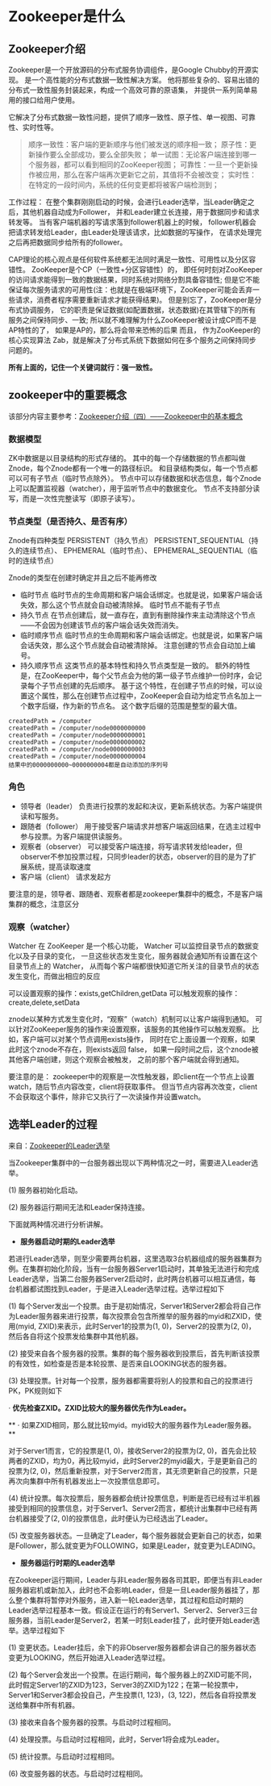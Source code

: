 # Zookeeper是什么

## Zookeeper介绍

Zookeeper是一个开放源码的分布式服务协调组件，是Google Chubby的开源实现。 是一个高性能的分布式数据一致性解决方案。 他将那些复杂的、容易出错的分布式一致性服务封装起来，构成一个高效可靠的原语集， 并提供一系列简单易用的接口给用户使用。

它解决了分布式数据一致性问题，提供了顺序一致性、原子性、单一视图、可靠性、实时性等。

> 顺序一致性：客户端的更新顺序与他们被发送的顺序相一致； 原子性：更新操作要么全部成功，要么全部失败； 单一试图：无论客户端连接到哪一个服务器，都可以看到相同的ZooKeeper视图； 可靠性：一旦一个更新操作被应用，那么在客户端再次更新它之前，其值将不会被改变； 实时性：在特定的一段时间内，系统的任何变更都将被客户端检测到；

工作过程： 在整个集群刚刚启动的时候，会进行Leader选举，当Leader确定之后，其他机器自动成为Follower， 并和Leader建立长连接，用于数据同步和请求转发等。 当有客户端机器的写请求落到follower机器上的时候， follower机器会把请求转发给Leader，由Leader处理该请求，比如数据的写操作， 在请求处理完之后再把数据同步给所有的follower。

CAP理论的核心观点是任何软件系统都无法同时满足一致性、可用性以及分区容错性。 ZooKeeper是个CP（一致性+分区容错性）的， 即任何时刻对ZooKeeper的访问请求能得到一致的数据结果，同时系统对网络分割具备容错性; 但是它不能保证每次服务请求的可用性\(注：也就是在极端环境下，ZooKeeper可能会丢弃一些请求，消费者程序需要重新请求才能获得结果\)。 但是别忘了，ZooKeeper是分布式协调服务， 它的职责是保证数据\(如配置数据，状态数据\)在其管辖下的所有服务之间保持同步、一致; 所以就不难理解为什么ZooKeeper被设计成CP而不是AP特性的了， 如果是AP的，那么将会带来恐怖的后果 而且， 作为ZooKeeper的核心实现算法 Zab，就是解决了分布式系统下数据如何在多个服务之间保持同步问题的。

**所有上面的，记住一个关键词就行：强一致性。**

## zookeeper中的重要概念

该部分内容主要参考：[Zookeeper介绍（四）——Zookeeper中的基本概念](http://www.hollischuang.com/archives/1280)

### 数据模型

ZK中数据是以目录结构的形式存储的。 其中的每一个存储数据的节点都叫做Znode，每个Znode都有一个唯一的路径标识。 和目录结构类似，每一个节点都可以可有子节点（临时节点除外）。 节点中可以存储数据和状态信息，每个Znode上可以配置监视器（watcher），用于监听节点中的数据变化。 节点不支持部分读写，而是一次性完整读写（即原子读写）。

### 节点类型（是否持久、是否有序）

Znode有四种类型 PERSISTENT（持久节点） PERSISTENT\_SEQUENTIAL（持久的连续节点）、 EPHEMERAL（临时节点）、 EPHEMERAL\_SEQUENTIAL（临时的连续节点）

Znode的类型在创建时确定并且之后不能再修改

* 临时节点 临时节点的生命周期和客户端会话绑定。也就是说，如果客户端会话失效，那么这个节点就会自动被清除掉。 临时节点不能有子节点
* 持久节点 在节点创建后，就一直存在，直到有删除操作来主动清除这个节点——不会因为创建该节点的客户端会话失效而消失。
* 临时顺序节点 临时节点的生命周期和客户端会话绑定。也就是说，如果客户端会话失效，那么这个节点就会自动被清除掉。 注意创建的节点会自动加上编号。
* 持久顺序节点 这类节点的基本特性和持久节点类型是一致的。 额外的特性是，在ZooKeeper中，每个父节点会为他的第一级子节点维护一份时序，会记录每个子节点创建的先后顺序。 基于这个特性，在创建子节点的时候，可以设置这个属性，那么在创建节点过程中，ZooKeeper会自动为给定节点名加上一个数字后缀，作为新的节点名。 这个数字后缀的范围是整型的最大值。

```text
createdPath = /computer
createdPath = /computer/node0000000000
createdPath = /computer/node0000000001
createdPath = /computer/node0000000002
createdPath = /computer/node0000000003
createdPath = /computer/node0000000004
结果中的0000000000~0000000004都是自动添加的序列号
```

### 角色

* 领导者（leader） 负责进行投票的发起和决议，更新系统状态。为客户端提供读和写服务。
* 跟随者（follower） 用于接受客户端请求并想客户端返回结果，在选主过程中参与投票。为客户端提供读服务。
* 观察者（observer） 可以接受客户端连接，将写请求转发给leader，但observer不参加投票过程，只同步leader的状态，observer的目的是为了扩展系统，提高读取速度
* 客户端（client） 请求发起方

要注意的是，领导者、跟随者、观察者都是zookeeper集群中的概念，不是客户端集群的概念，注意区分

### 观察（watcher）

Watcher 在 ZooKeeper 是一个核心功能， Watcher 可以监控目录节点的数据变化以及子目录的变化， 一旦这些状态发生变化，服务器就会通知所有设置在这个目录节点上的 Watcher， 从而每个客户端都很快知道它所关注的目录节点的状态发生变化，而做出相应的反应

可以设置观察的操作：exists,getChildren,getData 可以触发观察的操作：create,delete,setData

znode以某种方式发生变化时，“观察”（watch）机制可以让客户端得到通知。 可以针对ZooKeeper服务的操作来设置观察，该服务的其他操作可以触发观察。 比如，客户端可以对某个节点调用exists操作， 同时在它上面设置一个观察，如果此时这个znode不存在，则exists返回 false， 如果一段时间之后，这个znode被其他客户端创建，则这个观察会被触发， 之前的那个客户端就会得到通知。

要注意的是： zookeeper中的观察是一次性触发器，即client在一个节点上设置watch，随后节点内容改变，client将获取事件。 但当节点内容再次改变，client不会获取这个事件，除非它又执行了一次读操作并设置watch。

## 选举Leader的过程

来自：[Zookeeper的Leader选举](http://www.cnblogs.com/leesf456/p/6107600.html)

当Zookeeper集群中的一台服务器出现以下两种情况之一时，需要进入Leader选举。

\(1\) 服务器初始化启动。

\(2\) 服务器运行期间无法和Leader保持连接。

下面就两种情况进行分析讲解。

* **服务器启动时期的Leader选举**

若进行Leader选举，则至少需要两台机器，这里选取3台机器组成的服务器集群为例。在集群初始化阶段，当有一台服务器Server1启动时，其单独无法进行和完成Leader选举，当第二台服务器Server2启动时，此时两台机器可以相互通信，每台机器都试图找到Leader，于是进入Leader选举过程。选举过程如下

\(1\) 每个Server发出一个投票。由于是初始情况，Server1和Server2都会将自己作为Leader服务器来进行投票，每次投票会包含所推举的服务器的myid和ZXID，使用\(myid, ZXID\)来表示，此时Server1的投票为\(1, 0\)，Server2的投票为\(2, 0\)，然后各自将这个投票发给集群中其他机器。

\(2\) 接受来自各个服务器的投票。集群的每个服务器收到投票后，首先判断该投票的有效性，如检查是否是本轮投票、是否来自LOOKING状态的服务器。

\(3\) 处理投票。针对每一个投票，服务器都需要将别人的投票和自己的投票进行PK，PK规则如下

· **优先检查ZXID。ZXID比较大的服务器优先作为Leader。**

** · 如果ZXID相同，那么就比较myid。myid较大的服务器作为Leader服务器。**

对于Server1而言，它的投票是\(1, 0\)，接收Server2的投票为\(2, 0\)，首先会比较两者的ZXID，均为0，再比较myid，此时Server2的myid最大，于是更新自己的投票为\(2, 0\)，然后重新投票，对于Server2而言，其无须更新自己的投票，只是再次向集群中所有机器发出上一次投票信息即可。

\(4\) 统计投票。每次投票后，服务器都会统计投票信息，判断是否已经有过半机器接受到相同的投票信息，对于Server1、Server2而言，都统计出集群中已经有两台机器接受了\(2, 0\)的投票信息，此时便认为已经选出了Leader。

\(5\) 改变服务器状态。一旦确定了Leader，每个服务器就会更新自己的状态，如果是Follower，那么就变更为FOLLOWING，如果是Leader，就变更为LEADING。

* **服务器运行时期的Leader选举**

在Zookeeper运行期间，Leader与非Leader服务器各司其职，即便当有非Leader服务器宕机或新加入，此时也不会影响Leader，但是一旦Leader服务器挂了，那么整个集群将暂停对外服务，进入新一轮Leader选举，其过程和启动时期的Leader选举过程基本一致。假设正在运行的有Server1、Server2、Server3三台服务器，当前Leader是Server2，若某一时刻Leader挂了，此时便开始Leader选举。选举过程如下

\(1\) 变更状态。Leader挂后，余下的非Observer服务器都会讲自己的服务器状态变更为LOOKING，然后开始进入Leader选举过程。

\(2\) 每个Server会发出一个投票。在运行期间，每个服务器上的ZXID可能不同，此时假定Server1的ZXID为123，Server3的ZXID为122；在第一轮投票中，Server1和Server3都会投自己，产生投票\(1, 123\)，\(3, 122\)，然后各自将投票发送给集群中所有机器。

\(3\) 接收来自各个服务器的投票。与启动时过程相同。

\(4\) 处理投票。与启动时过程相同，此时，Server1将会成为Leader。

\(5\) 统计投票。与启动时过程相同。

\(6\) 改变服务器的状态。与启动时过程相同。

